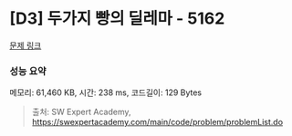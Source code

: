 # [D3] 두가지 빵의 딜레마 - 5162 

[문제 링크](https://swexpertacademy.com/main/code/problem/problemDetail.do?contestProbId=AWTaTDua3OoDFAVT) 

### 성능 요약

메모리: 61,460 KB, 시간: 238 ms, 코드길이: 129 Bytes



> 출처: SW Expert Academy, https://swexpertacademy.com/main/code/problem/problemList.do